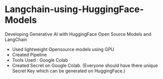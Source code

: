 # Langchain-using-HuggingFace-Models


Developing Generative AI with HuggingFace Open Source Models and LangChain

- Used lightweight Opensource models using GPU 
- Created Pipeline 
- Tools Used : Google Colab
- Created Secret on Google Colab. (Everyone should have there unique Secret Key which can be generated on HuggingFace.)
